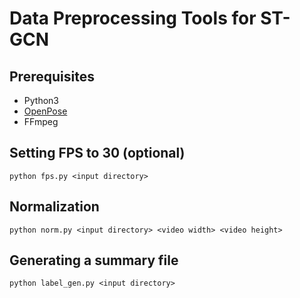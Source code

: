# Data Preprocessing Tools for ST-GCN

## Prerequisites
- Python3
- [OpenPose](https://github.com/yysijie/openpose)
- FFmpeg

## Setting FPS to 30 (optional)
```
python fps.py <input directory>
```

## Normalization
```
python norm.py <input directory> <video width> <video height>
```

## Generating a summary file
```
python label_gen.py <input directory>
```
